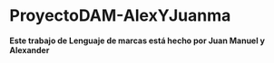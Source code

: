# ProyectoDAM-AlexYJuanma

**Este trabajo de Lenguaje de marcas está hecho por Juan Manuel y Alexander**
